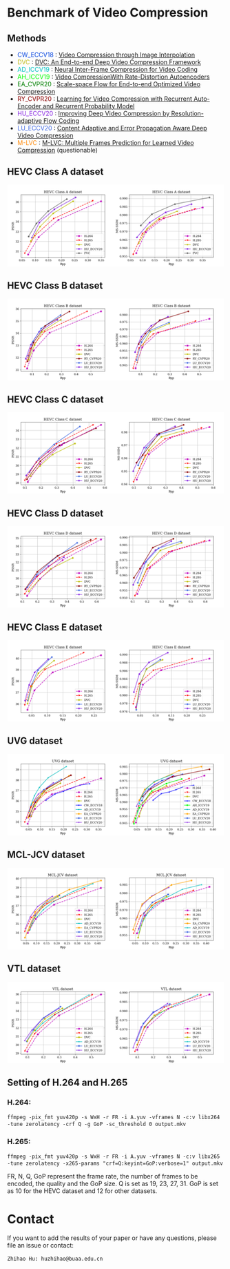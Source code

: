 # Benchmark of Video Compression


## Methods
- <font color="#0343df">CW_ECCV18</font> : [Video Compression through Image Interpolation](https://arxiv.org/abs/1804.06919)
- <font color="#c2bd1c">DVC</font> : [DVC: An End-to-end Deep Video Compression Framework](https://arxiv.org/abs/1812.00101)
- <font color="#00bfbf">AD_ICCV19</font> : [Neural Inter-Frame Compression for Video Coding](https://openaccess.thecvf.com/content_ICCV_2019/papers/Djelouah_Neural_Inter-Frame_Compression_for_Video_Coding_ICCV_2019_paper.pdf)
- <font color="#00FF00">AH_ICCV19</font> : [Video CompressionWith Rate-Distortion Autoencoders](https://arxiv.org/abs/1908.05717v2)
- <font color="#008000">EA_CVPR20</font> : [Scale-space Flow for End-to-end Optimized Video Compression](https://ieeexplore.ieee.org/stamp/stamp.jsp?tp=&arnumber=9157366)
- <font color="#8B0000">RY_CVPR20</font> : [Learning for Video Compression with Recurrent Auto-Encoder and Recurrent Probability Model](https://arxiv.org/pdf/2006.13560.pdf)
- <font color="#8A2BE2">HU_ECCV20</font> : [Improving Deep Video Compression by Resolution-adaptive Flow Coding](http://www.ecva.net/papers/eccv_2020/papers_ECCV/papers/123470188.pdf)
- <font color="#4169E1">LU_ECCV20</font> : [Content Adaptive and Error Propagation Aware Deep Video Compression](https://arxiv.org/pdf/2003.11282.pdf)
- <font color="#ff8c0f">M-LVC</font> : [M-LVC: Multiple Frames Prediction for Learned Video Compression](https://arxiv.org/abs/2004.10290) (questionable)
   

## HEVC Class A dataset
<!-- ![](HEVCresults/HEVCClass_A_psnr.png)![](HEVCresults/HEVCClass_A_msssim.png) -->
![](HEVCresults/HEVCClass_A.png)
## HEVC Class B dataset
<!-- ![](HEVCresults/HEVCClass_B_psnr.png)![](HEVCresults/HEVCClass_B_msssim.png) -->
![](HEVCresults/HEVCClass_B.png)
## HEVC Class C dataset
<!-- ![](HEVCresults/HEVCClass_C_psnr.png)![](HEVCresults/HEVCClass_C_msssim.png) -->
![](HEVCresults/HEVCClass_C.png)
## HEVC Class D dataset
<!-- ![](HEVCresults/HEVCClass_D_psnr.png)![](HEVCresults/HEVCClass_D_msssim.png) -->
![](HEVCresults/HEVCClass_D.png)
## HEVC Class E dataset
<!-- ![](HEVCresults/HEVCClass_E_psnr.png)![](HEVCresults/HEVCClass_E_msssim.png) -->
![](HEVCresults/HEVCClass_E.png)
## UVG dataset
<!-- ![](UVGresults/UVG_psnr.png)![](UVGresults/UVG_msssim.png) -->
![](UVGresults/UVG.png)
## MCL-JCV dataset
<!-- ![](MCLresults/MCL_psnr.png)![](MCLresults/MCL_msssim.png) -->
![](MCLresults/MCL.png)
## VTL dataset
<!-- ![](VTLresults/VTL_psnr.png)![](VTLresults/VTL_msssim.png) -->
![](VTLresults/VTL.png)


## Setting of H.264 and H.265

### H.264:
```
ffmpeg -pix_fmt yuv420p -s WxH -r FR -i A.yuv -vframes N -c:v libx264 -tune zerolatency -crf Q -g GoP -sc_threshold 0 output.mkv
```

### H.265:

```
ffmpeg -pix_fmt yuv420p -s WxH -r FR -i A.yuv -vframes N -c:v libx265 -tune zerolatency -x265-params "crf=Q:keyint=GoP:verbose=1" output.mkv
```


FR, N, Q, GoP represent the frame rate, the number of frames to be encoded, the quality and the GoP size. Q is set as 19, 23, 27, 31. GoP is set as 10 for the HEVC dataset and 12 for other datasets.

# Contact

If you want to add the results of your paper or have any questions, please file an issue or contact:

    Zhihao Hu: huzhihao@buaa.edu.cn